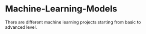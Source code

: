 # Machine-Learning-Models
There are different machine learning projects starting from basic to advanced level. 
